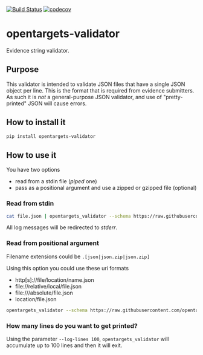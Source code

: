 [![Build Status](https://travis-ci.org/opentargets/validator.svg?branch=master)](https://travis-ci.org/opentargets/validator)
[![codecov](https://codecov.io/gh/opentargets/validator/branch/master/graph/badge.svg)](https://codecov.io/gh/opentargets/validator)

# opentargets-validator

Evidence string validator.

## Purpose

This validator is intended to validate JSON files that have a single JSON object per line. This is the format that is required from evidence submitters. As such it is *not* a general-purpose JSON validator, and use of "pretty-printed" JSON will cause errors.

## How to install it

```sh
pip install opentargets-validator
```

## How to use it

You have two options
- read from a stdin file (_piped_ one)
- pass as a positional argument and use a zipped or gzipped file (optional)

### Read from stdin

```sh
cat file.json | opentargets_validator --schema https://raw.githubusercontent.com/opentargets/json_schema/master/src/literature_curated.json
```
All log messages will be redirected to _stderr_.

### Read from positional argument

Filename extensions could be `.[json|json.zip|json.zip]`

Using this option you could use these uri formats
- http[s]://file/location/name.json
- file://relative/local/file.json
- file:///absolute/file.json
- location/file.json

```sh
opentargets_validator --schema https://raw.githubusercontent.com/opentargets/json_schema/master/src/literature_curated.json https://where/myfile/is/located.json
```

### How many lines do you want to get printed?

Using the parameter `--log-lines 100`, `opentargets_validator` will accumulate up to
100 lines and then it will exit.
